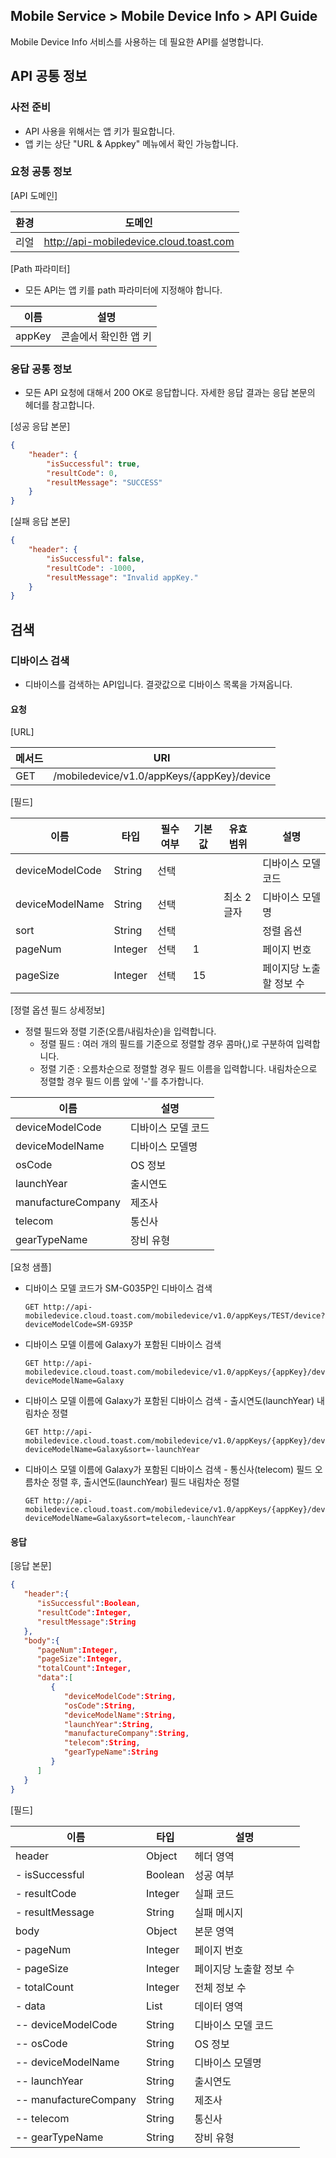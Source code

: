 ## Mobile Service > Mobile Device Info > API Guide


Mobile Device Info 서비스를 사용하는 데 필요한 API를 설명합니다.

## API 공통 정보

### 사전 준비

* API 사용을 위해서는 앱 키가 필요합니다.
* 앱 키는 상단 "URL & Appkey" 메뉴에서 확인 가능합니다.

### 요청 공통 정보

[API 도메인]

|환경|	도메인|
|---|---|
|리얼|	http://api-mobiledevice.cloud.toast.com|

[Path 파라미터]

* 모든 API는 앱 키를 path 파라미터에 지정해야 합니다.

|이름|	설명|
|---|---|
|appKey|	콘솔에서 확인한 앱 키|

### 응답 공통 정보

* 모든 API 요청에 대해서 200 OK로 응답합니다. 자세한 응답 결과는 응답 본문의 헤더를 참고합니다.

[성공 응답 본문]
```json
{
    "header": {
        "isSuccessful": true,
        "resultCode": 0,
        "resultMessage": "SUCCESS"
    }
}
```

[실패 응답 본문]
```json
{
    "header": {
        "isSuccessful": false,
        "resultCode": -1000,
        "resultMessage": "Invalid appKey."
    }
}
```

## 검색

### 디바이스 검색

* 디바이스를 검색하는 API입니다. 결괏값으로 디바이스 목록을 가져옵니다.

#### 요청

[URL]

|메서드|	URI|
|---|---|
|GET|	/mobiledevice/v1.0/appKeys/{appKey}/device|


[필드]

|이름|	타입|	필수 여부|	기본값|	유효 범위| 설명|
|---|---|---|---|---|---|
|deviceModelCode|   String |    선택|	  |	|	디바이스 모델 코드|
|deviceModelName|	String |	선택|	  |	최소 2글자|	디바이스 모델명|
|sort           |	String |	선택|   | |	정렬 옵션|
|pageNum        |	Integer|	선택|	 1|	|	페이지 번호|
|pageSize       |	Integer|	선택|	15|	|	페이지당 노출할 정보 수|


[정렬 옵션 필드 상세정보]

* 정렬 필드와 정렬 기준(오름/내림차순)을 입력합니다.
    * 정렬 필드 : 여러 개의 필드를 기준으로 정렬할 경우 콤마(,)로 구분하여 입력합니다.
    * 정렬 기준 : 오름차순으로 정렬할 경우 필드 이름을 입력합니다. 내림차순으로 정렬할 경우 필드 이름 앞에 '-'를 추가합니다.

|이름|설명|
|---|---|
|deviceModelCode|디바이스 모델 코드|
|deviceModelName|디바이스 모델명|
|osCode| OS 정보|
|launchYear| 출시연도|
|manufactureCompany|제조사|
|telecom|통신사|
|gearTypeName|장비 유형|


[요청 샘플]

* 디바이스 모델 코드가 SM-G035P인 디바이스 검색
    ```
    GET http://api-mobiledevice.cloud.toast.com/mobiledevice/v1.0/appKeys/TEST/device?deviceModelCode=SM-G935P
    ```

* 디바이스 모델 이름에 Galaxy가 포함된 디바이스 검색
    ```
    GET http://api-mobiledevice.cloud.toast.com/mobiledevice/v1.0/appKeys/{appKey}/device?deviceModelName=Galaxy
    ```

* 디바이스 모델 이름에 Galaxy가 포함된 디바이스 검색 - 출시연도(launchYear) 내림차순 정렬
    ```
    GET http://api-mobiledevice.cloud.toast.com/mobiledevice/v1.0/appKeys/{appKey}/device?deviceModelName=Galaxy&sort=-launchYear
    ```

* 디바이스 모델 이름에 Galaxy가 포함된 디바이스 검색 - 통신사(telecom) 필드 오름차순 정렬 후, 출시연도(launchYear) 필드 내림차순 정렬
    ```
    GET http://api-mobiledevice.cloud.toast.com/mobiledevice/v1.0/appKeys/{appKey}/device?deviceModelName=Galaxy&sort=telecom,-launchYear
    ```


#### 응답

[응답 본문]
```json
{  
   "header":{  
      "isSuccessful":Boolean,
      "resultCode":Integer,
      "resultMessage":String
   },
   "body":{  
      "pageNum":Integer,
      "pageSize":Integer,
      "totalCount":Integer,
      "data":[  
         {  
            "deviceModelCode":String,
            "osCode":String,
            "deviceModelName":String,
            "launchYear":String,
            "manufactureCompany":String,
            "telecom":String,
            "gearTypeName":String
         }
      ]
   }
}
```

[필드]

|이름|	타입|	설명|
|---|---|---|
|header                 |	Object  |	헤더 영역|
|- isSuccessful         |	Boolean |	성공 여부|
|- resultCode           |	Integer |	실패 코드|
|- resultMessage        |	String  |	실패 메시지|
|body                   |	Object  |	본문 영역|
|- pageNum              |	Integer |	페이지 번호|
|- pageSize             |	Integer |	페이지당 노출할 정보 수|
|- totalCount           |	Integer |	전체 정보 수|
|- data                 |	List    |	데이터 영역|
|-- deviceModelCode     |	String  |	디바이스 모델 코드|
|-- osCode              |   String  |   OS 정보|
|-- deviceModelName     |	String  |	디바이스 모델명|
|-- launchYear          |   String  |   출시연도|
|-- manufactureCompany  |   String  |   제조사|
|-- telecom             |   String  |   통신사|
|-- gearTypeName        |   String  |   장비 유형|

